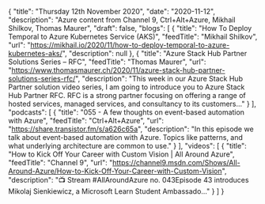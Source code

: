 {
  "title": "Thursday 12th November 2020",
  "date": "2020-11-12",
  "description": "Azure content from Channel 9, Ctrl+Alt+Azure, Mikhail Shilkov, Thomas Maurer",
  "draft": false,
  "blogs": [
    {
      "title": "How To Deploy Temporal to Azure Kubernetes Service (AKS)",
      "feedTitle": "Mikhail Shilkov",
      "url": "https://mikhail.io/2020/11/how-to-deploy-temporal-to-azure-kubernetes-aks/",
      "description": null
    },
    {
      "title": "Azure Stack Hub Partner Solutions Series – RFC",
      "feedTitle": "Thomas Maurer",
      "url": "https://www.thomasmaurer.ch/2020/11/azure-stack-hub-partner-solutions-series-rfc/",
      "description": "This week in our Azure Stack Hub Partner solution video series, I am going to introduce you to Azure Stack Hub Partner RFC. RFC is a strong partner focusing on offering a range of hosted services, managed services, and consultancy to its customers..."
    }
  ],
  "podcasts": [
    {
      "title": "055 - A few thoughts on event-based automation with Azure",
      "feedTitle": "Ctrl+Alt+Azure",
      "url": "https://share.transistor.fm/s/a626c65a",
      "description": "In this episode we talk about event-based automation with Azure. Topics like patterns, and what underlying architecture are common to use."
    }
  ],
  "videos": [
    {
      "title": "How to Kick Off Your Career with Custom Vision | All Around Azure",
      "feedTitle": "Channel 9",
      "url": "https://channel9.msdn.com/Shows/All-Around-Azure/How-to-Kick-Off-Your-Career-with-Custom-Vision",
      "description": "📺 Stream #AllAroundAzure no. 043Episode 43 introduces Mikolaj Sienkiewicz, a Microsoft Learn Student Ambassado..."
    }
  ]
}